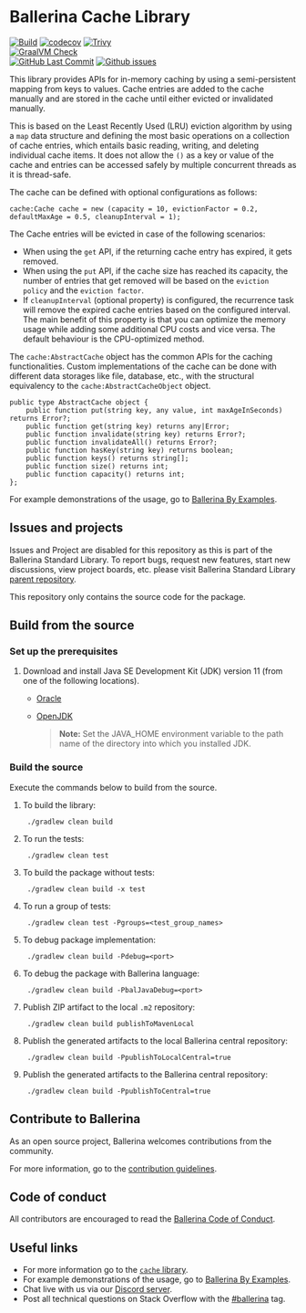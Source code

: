 Ballerina Cache Library
===================

  [![Build](https://github.com/ballerina-platform/module-ballerina-cache/actions/workflows/build-timestamped-master.yml/badge.svg)](https://github.com/ballerina-platform/module-ballerina-cache/actions/workflows/build-timestamped-master.yml)
  [![codecov](https://codecov.io/gh/ballerina-platform/module-ballerina-cache/branch/master/graph/badge.svg)](https://codecov.io/gh/ballerina-platform/module-ballerina-cache)
  [![Trivy](https://github.com/ballerina-platform/module-ballerina-cache/actions/workflows/trivy-scan.yml/badge.svg)](https://github.com/ballerina-platform/module-ballerina-cache/actions/workflows/trivy-scan.yml)  
  [![GraalVM Check](https://github.com/ballerina-platform/module-ballerina-cache/actions/workflows/build-with-bal-test-native.yml/badge.svg)](https://github.com/ballerina-platform/module-ballerina-cache/actions/workflows/build-with-bal-test-native.yml)  
  [![GitHub Last Commit](https://img.shields.io/github/last-commit/ballerina-platform/module-ballerina-cache.svg)](https://github.com/ballerina-platform/module-ballerina-cache/commits/master)
  [![Github issues](https://img.shields.io/github/issues/ballerina-platform/ballerina-standard-library/module/cache.svg?label=Open%20Issues)](https://github.com/ballerina-platform/ballerina-standard-library/labels/module%2Fcache)

This library provides APIs for in-memory caching by using a semi-persistent mapping from keys to values. Cache entries are added to the cache manually and are stored in the cache until either evicted or invalidated manually.

This is based on the Least Recently Used (LRU) eviction algorithm by using a `map` data structure and defining the most basic operations on a collection of cache entries, which entails basic reading, writing, and deleting individual cache items.
It does not allow the `()` as a key or value of the cache and entries can be accessed safely by multiple concurrent threads as it is thread-safe.

The cache can be defined with optional configurations as follows:
```ballerina
cache:Cache cache = new (capacity = 10, evictionFactor = 0.2, defaultMaxAge = 0.5, cleanupInterval = 1);
```

The Cache entries will be evicted in case of the following scenarios:

- When using the `get` API, if the returning cache entry has expired, it gets removed.
- When using the `put` API, if the cache size has reached its capacity, the number of entries that get removed will be based on the `eviction policy` and the `eviction factor`.
- If `cleanupInterval` (optional property) is configured, the recurrence task will remove the expired cache entries based on the configured interval. The main benefit of this property is that you can optimize the memory usage while adding some additional CPU costs and vice versa. The default behaviour is the CPU-optimized method.

The `cache:AbstractCache` object has the common APIs for the caching functionalities. Custom implementations of the cache can be done with different data storages like file, database, etc., with the structural equivalency to the `cache:AbstractCacheObject` object.

```ballerina
public type AbstractCache object {
    public function put(string key, any value, int maxAgeInSeconds) returns Error?;
    public function get(string key) returns any|Error;
    public function invalidate(string key) returns Error?;
    public function invalidateAll() returns Error?;
    public function hasKey(string key) returns boolean;
    public function keys() returns string[];
    public function size() returns int;
    public function capacity() returns int;
};
```

For example demonstrations of the usage, go to [Ballerina By Examples](https://ballerina.io/learn/by-example).

## Issues and projects 

Issues and Project are disabled for this repository as this is part of the Ballerina Standard Library. To report bugs, request new features, start new discussions, view project boards, etc. please visit Ballerina Standard Library [parent repository](https://github.com/ballerina-platform/ballerina-standard-library). 

This repository only contains the source code for the package.

## Build from the source

### Set up the prerequisites

1. Download and install Java SE Development Kit (JDK) version 11 (from one of the following locations).
   * [Oracle](https://www.oracle.com/java/technologies/javase-jdk11-downloads.html)
   
   * [OpenJDK](https://adoptium.net/)
   
        > **Note:** Set the JAVA_HOME environment variable to the path name of the directory into which you installed JDK.
     
### Build the source

Execute the commands below to build from the source.

1. To build the library:
        
        ./gradlew clean build
        
2. To run the tests:

        ./gradlew clean test
        
3. To build the package without tests:

        ./gradlew clean build -x test

4. To run a group of tests:

        ./gradlew clean test -Pgroups=<test_group_names>

5. To debug package implementation:

        ./gradlew clean build -Pdebug=<port>
        
6. To debug the package with Ballerina language:

        ./gradlew clean build -PbalJavaDebug=<port>

7. Publish ZIP artifact to the local `.m2` repository:

        ./gradlew clean build publishToMavenLocal

   
8. Publish the generated artifacts to the local Ballerina central repository:

        ./gradlew clean build -PpublishToLocalCentral=true
        
9. Publish the generated artifacts to the Ballerina central repository:

        ./gradlew clean build -PpublishToCentral=true

## Contribute to Ballerina

As an open source project, Ballerina welcomes contributions from the community. 

For more information, go to the [contribution guidelines](https://github.com/ballerina-platform/ballerina-lang/blob/master/CONTRIBUTING.md).

## Code of conduct

All contributors are encouraged to read the [Ballerina Code of Conduct](https://ballerina.io/code-of-conduct).

## Useful links

* For more information go to the [`cache` library](https://lib.ballerina.io/ballerina/cache/latest).
* For example demonstrations of the usage, go to [Ballerina By Examples](https://ballerina.io/learn/by-example/).
* Chat live with us via our [Discord server](https://discord.gg/ballerinalang).
* Post all technical questions on Stack Overflow with the [#ballerina](https://stackoverflow.com/questions/tagged/ballerina) tag.
